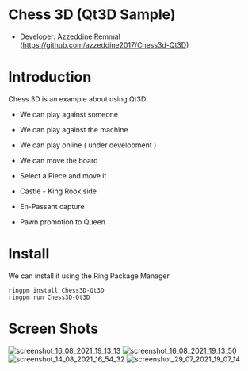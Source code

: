 


Chess 3D (Qt3D Sample)
======================


* Developer: Azzeddine Remmal (https://github.com/azzeddine2017/Chess3d-Qt3D)

# Introduction 

Chess 3D is an example about using Qt3D 

* We can play against someone

* We can play against the machine

* We can play online ( under development )

* We can move the board

* Select a Piece and move it

* Castle - King Rook side

* En-Passant capture 

* Pawn promotion to Queen

# Install

We can install it using the Ring Package Manager

	ringpm install Chess3D-Qt3D
	ringpm run Chess3D-Qt3D

# Screen Shots
![screenshot_16_08_2021_19_13_13](https://user-images.githubusercontent.com/31375681/130539743-ed851c80-3d3e-439b-9865-5165c3d3ad35.png)
![screenshot_16_08_2021_19_13_50](https://user-images.githubusercontent.com/31375681/130539769-c8608d0e-973a-47bf-9710-c11b7c065f76.png)
![screenshot_14_08_2021_16_54_32](https://user-images.githubusercontent.com/31375681/130539811-6f604a08-711c-4c16-b40a-d399f2ad457f.png)
![screenshot_29_07_2021_19_07_14](https://user-images.githubusercontent.com/31375681/130539958-1c729e5f-8259-412b-8ea9-b9074953a225.png)
